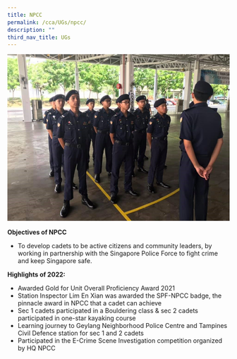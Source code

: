 ```yaml
---
title: NPCC
permalink: /cca/UGs/npcc/
description: ""
third_nav_title: UGs
---
```

![](/images/Inter-Unit-Drill-Competition-2019.jpg)



**Objectives of NPCC**

*   To develop cadets to be active citizens and community leaders, by working in partnership with the Singapore Police Force to fight crime and keep Singapore safe.

**Highlights of 2022:**

*   Awarded Gold for Unit Overall Proficiency Award 2021
*   Station Inspector Lim En Xian was awarded the SPF-NPCC badge, the pinnacle award in NPCC that a cadet can achieve
*   Sec 1 cadets participated in a Bouldering class & sec 2 cadets participated in one-star kayaking course
*   Learning journey to Geylang Neighborhood Police Centre and Tampines Civil Defence station for sec 1 and 2 cadets
*   Participated in the E-Crime Scene Investigation competition organized by HQ NPCC


